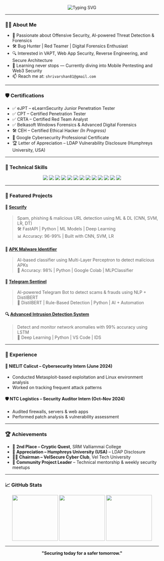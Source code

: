 <p align="center">
  <img src="https://readme-typing-svg.herokuapp.com?font=Fira+Code&size=30&duration=3000&pause=1000&color=38C2FF&center=true&vCenter=true&width=1500&lines=Hi+%F0%9F%91%8B%2C+I'm+Shrivarshan+Kasi+Arul;Cybersecurity+Specialist+%7C+Bug+Hunter+%7C+AI+Enthusiast;Welcome+to+my+GitHub+Profile!+%F0%9F%9A%80" alt="Typing SVG" />
</p>

---

### 👨‍💻 About Me

- 🧠 Passionate about Offensive Security, AI-powered Threat Detection & Forensics  
- 🛠️ Bug Hunter | Red Teamer | Digital Forensics Enthusiast  
- 🔍 Interested in VAPT, Web App Security, Reverse Engineering, and Secure Architecture  
- 🧠 Learning never stops — Currently diving into Mobile Pentesting and Web3 Security  
- 📫 Reach me at: `shrivarshan81@gmail.com`

---

### 🛡️ Certifications

- ✅ eJPT – eLearnSecurity Junior Penetration Tester  
- ✅ CPT – Certified Penetration Tester  
- ✅ CRTA – Certified Red Team Analyst  
- ✅ Belkasoft Windows Forensics & Advanced Digital Forensics  
- 🛠️ CEH – Certified Ethical Hacker *(In Progress)*  
- 📜 Google Cybersecurity Professional Certificate  
- 🏆 Letter of Appreciation – LDAP Vulnerability Disclosure (Humphreys University, USA)

---

### 🧠 Technical Skills

<div align="center">
  <img src="https://img.shields.io/badge/Python-3776AB?style=for-the-badge&logo=python&color=000000" />
  <img src="https://img.shields.io/badge/Bash-4EAA25?style=for-the-badge&logo=gnu-bash&color=000000" />
  <img src="https://img.shields.io/badge/Java-007396?style=for-the-badge&logo=java&color=000000" />
  <img src="https://img.shields.io/badge/C-00599C?style=for-the-badge&logo=c&color=000000" />
  <img src="https://img.shields.io/badge/Linux-FCC624?style=for-the-badge&logo=linux&color=000000" />
  <img src="https://img.shields.io/badge/Kali_Linux-557C94?style=for-the-badge&logo=kali-linux&color=000000" />
  <img src="https://img.shields.io/badge/Metasploit-008C8C?style=for-the-badge&logo=metasploit&color=000000" />
  <img src="https://img.shields.io/badge/Burp_Suite-FF6633?style=for-the-badge&logo=burp-suite&color=000000" />
  <img src="https://img.shields.io/badge/Nmap-4682B4?style=for-the-badge&logo=nmap&color=000000" />
  <img src="https://img.shields.io/badge/Wireshark-009639?style=for-the-badge&logo=wireshark&color=000000" />
  <img src="https://img.shields.io/badge/SQL-000000?style=for-the-badge&logo=mysql&color=000000" />
  <img src="https://img.shields.io/badge/Cloud-AWS|GCP-blue?style=for-the-badge&logo=amazonaws&color=000000" />
  <img src="https://img.shields.io/badge/VS_Code-007ACC?style=for-the-badge&logo=visual-studio-code&color=000000" />
</div>

---

### 🚀 Featured Projects

#### 🔐 [Securify](https://github.com/theloav/securify)
> Spam, phishing & malicious URL detection using ML & DL (CNN, SVM, LR, DT)  
> 🛠️ FastAPI | Python | ML Models | Deep Learning  
> 📊 Accuracy: 96-99% | Built with CNN, SVM, LR

#### 📱 [APK Malware Identifier](https://github.com/theloav/apk-malware-identifier)
> AI-based classifier using Multi-Layer Perceptron to detect malicious APKs  
> 🧪 Accuracy: 98% | Python | Google Colab | MLPClassifier

#### 🤖 [Telegram Sentinel](https://github.com/theloav/telegram-sentinel)
> AI-powered Telegram Bot to detect scams & frauds using NLP + DistilBERT  
> 🧠 DistilBERT | Rule-Based Detection | Python | AI + Automation

#### 🔍 [Advanced Intrusion Detection System](https://github.com/theloav/ids-lstm)
> Detect and monitor network anomalies with 99% accuracy using LSTM  
> 🔬 Deep Learning | Python | VS Code | IDS

---

### 💼 Experience

#### 🔐 NIELIT Calicut – Cybersecurity Intern (June 2024)  
- Conducted Metasploit-based exploitation and Linux environment analysis  
- Worked on tracking frequent attack patterns  

#### 🛡️ NTC Logistics – Security Auditor Intern (Oct–Nov 2024)  
- Audited firewalls, servers & web apps  
- Performed patch analysis & vulnerability assessment  

---

### 🏆 Achievements

- 🏅 **2nd Place – Cryptic Quest**, SRM Valliammai College  
- 📝 **Appreciation – Humphreys University (USA)** – LDAP Disclosure  
- 🧑‍💼 **Chairman – VelSecure Cyber Club**, Vel Tech University  
- 🌱 **Community Project Leader** – Technical mentorship & weekly security meetups

---

### 📈 GitHub Stats

<p align="center">
  <img src="https://github-readme-stats.vercel.app/api?username=theloav&theme=radical&hide_border=true&show_icons=true&count_private=true&include_all_commits=true" height="150"/>
  <img src="https://streak-stats.demolab.com/?user=theloav&theme=radical&hide_border=true" height="150"/>
  <img src="https://github-readme-stats.vercel.app/api/top-langs/?username=theloav&layout=compact&theme=radical&hide_border=true" height="150"/>
</p>

---


<p align="center"><b>"Securing today for a safer tomorrow."</b></p>

